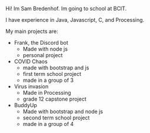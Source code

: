 Hi! Im Sam Bredenhof. Im going to school at BCIT.

I have experience in Java, Javascript, C, and Processing.

My main projects are:
- Frank, the Discord bot
  - Made with node js
  - personal project
- COVID Chaos
  - made with bootstrap and js
  - first term school project
  - made in a group of 3
- Virus invasion
  - Made in Processing
  - grade 12 capstone project
- BuddyUp
  - Made with bootstrap and node js
  - second term school project
  - made in a group of 4
